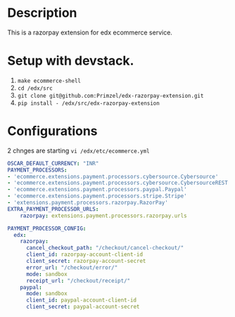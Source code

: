 # Description
This is a razorpay extension for edx ecommerce service.

# Setup with devstack.
1. `make ecommerce-shell`
2. `cd /edx/src`
3. `git clone git@github.com:Primzel/edx-razorpay-extension.git`
4. `pip install - /edx/src/edx-razorpay-extension`

# Configurations
2 chnges are starting
```vi /edx/etc/ecommerce.yml```

```yml
OSCAR_DEFAULT_CURRENCY: "INR"
PAYMENT_PROCESSORS:
- 'ecommerce.extensions.payment.processors.cybersource.Cybersource'
- 'ecommerce.extensions.payment.processors.cybersource.CybersourceREST'
- 'ecommerce.extensions.payment.processors.paypal.Paypal'
- 'ecommerce.extensions.payment.processors.stripe.Stripe'
- 'extensions.payment.processors.razorpay.RazorPay'
EXTRA_PAYMENT_PROCESSOR_URLS:
    razorpay: extensions.payment.processors.razorpay.urls

PAYMENT_PROCESSOR_CONFIG:
  edx:
    razorpay:
      cancel_checkout_path: "/checkout/cancel-checkout/"
      client_id: razorpay-account-client-id
      client_secret: razorpay-account-secret
      error_url: "/checkout/error/"
      mode: sandbox
      receipt_url: "/checkout/receipt/"
    paypal:
      mode: sandbox
      client_id: paypal-account-client-id
      client_secret: paypal-account-secret
```
